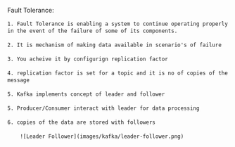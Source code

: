 
Fault Tolerance: 

    1. Fault Tolerance is enabling a system to continue operating properly in the event of the failure of some of its components.
    
    2. It is mechanism of making data available in scenario's of failure
    
    3. You acheive it by configurign replication factor 
    
    4. replication factor is set for a topic and it is no of copies of the message
    
    5. Kafka implements concept of leader and follower
    
    5. Producer/Consumer interact with leader for data processing
    
    6. copies of the data are stored with followers
    
        ![Leader Follower](images/kafka/leader-follower.png)
    

        